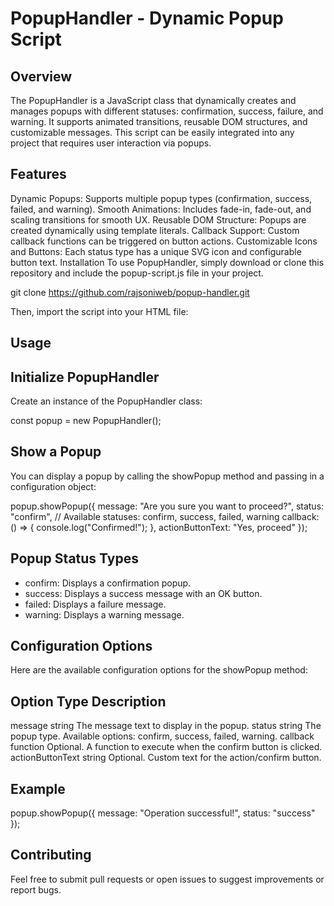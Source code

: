# PopupHandler - Dynamic Popup Script
 ## Overview
The PopupHandler is a JavaScript class that dynamically creates and manages popups with different statuses: confirmation, success, failure, and warning. It supports animated transitions, reusable DOM structures, and customizable messages. This script can be easily integrated into any project that requires user interaction via popups.

## Features
Dynamic Popups: Supports multiple popup types (confirmation, success, failed, and warning).
Smooth Animations: Includes fade-in, fade-out, and scaling transitions for smooth UX.
Reusable DOM Structure: Popups are created dynamically using template literals.
Callback Support: Custom callback functions can be triggered on button actions.
Customizable Icons and Buttons: Each status type has a unique SVG icon and configurable button text.
Installation
To use PopupHandler, simply download or clone this repository and include the popup-script.js file in your project.

git clone https://github.com/rajsoniweb/popup-handler.git

Then, import the script into your HTML file:

<script src="path/to/popup-script.js"></script>


## Usage
## Initialize PopupHandler
Create an instance of the PopupHandler class:

const popup = new PopupHandler();


## Show a Popup
You can display a popup by calling the showPopup method and passing in a configuration object:

popup.showPopup({
    message: "Are you sure you want to proceed?",
    status: "confirm",  // Available statuses: confirm, success, failed, warning
    callback: () => {
        console.log("Confirmed!");
    },
    actionButtonText: "Yes, proceed"
});

## Popup Status Types
* confirm: Displays a confirmation popup.
* success: Displays a success message with an OK button.
* failed:  Displays a failure message.
* warning: Displays a warning message.

## Configuration Options
Here are the available configuration options for the showPopup method:

## Option	            Type    	    Description
message 	            string	      The message text to display in the popup.
status	              string	      The popup type. Available options: confirm, success, failed, warning.
callback	            function	    Optional. A function to execute when the confirm button is clicked.
actionButtonText	    string	      Optional. Custom text for the action/confirm button.

## Example
popup.showPopup({
    message: "Operation successful!",
    status: "success"
});


## Contributing
Feel free to submit pull requests or open issues to suggest improvements or report bugs.
